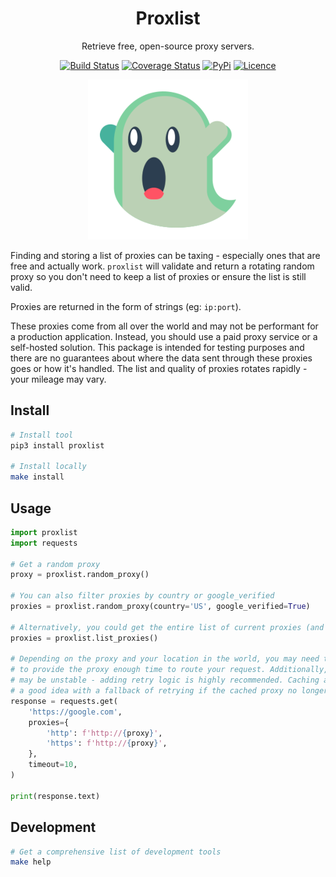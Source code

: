 <div align="center">

# Proxlist

Retrieve free, open-source proxy servers.

[![Build Status](https://github.com/Justintime50/proxlist/workflows/build/badge.svg)](https://github.com/Justintime50/proxlist/actions)
[![Coverage Status](https://coveralls.io/repos/github/Justintime50/proxlist/badge.svg?branch=main)](https://coveralls.io/github/Justintime50/proxlist?branch=main)
[![PyPi](https://img.shields.io/pypi/v/proxlist)](https://pypi.org/project/proxlist)
[![Licence](https://img.shields.io/github/license/Justintime50/proxlist)](LICENSE)

<img src="https://raw.githubusercontent.com/justintime50/assets/main/src/proxlist/showcase.png" alt="Showcase">

</div>

Finding and storing a list of proxies can be taxing - especially ones that are free and actually work. `proxlist` will validate and return a rotating random proxy so you don't need to keep a list of proxies or ensure the list is still valid.

Proxies are returned in the form of strings (eg: `ip:port`).

These proxies come from all over the world and may not be performant for a production application. Instead, you should use a paid proxy service or a self-hosted solution. This package is intended for testing purposes and there are no guarantees about where the data sent through these proxies goes or how it's handled. The list and quality of proxies rotates rapidly - your mileage may vary.

## Install

```bash
# Install tool
pip3 install proxlist

# Install locally
make install
```

## Usage

```python
import proxlist
import requests

# Get a random proxy
proxy = proxlist.random_proxy()

# You can also filter proxies by country or google_verified
proxies = proxlist.random_proxy(country='US', google_verified=True)

# Alternatively, you could get the entire list of current proxies (and could optionally filter them like above)
proxies = proxlist.list_proxies()

# Depending on the proxy and your location in the world, you may need to adjust the timeout
# to provide the proxy enough time to route your request. Additionally, some of these proxies
# may be unstable - adding retry logic is highly recommended. Caching a working proxy is also
# a good idea with a fallback of retrying if the cached proxy no longer works or times out.
response = requests.get(
    'https://google.com',
    proxies={
        'http': f'http://{proxy}',
        'https': f'http://{proxy}',
    },
    timeout=10,
)

print(response.text)
```

## Development

```bash
# Get a comprehensive list of development tools
make help
```
